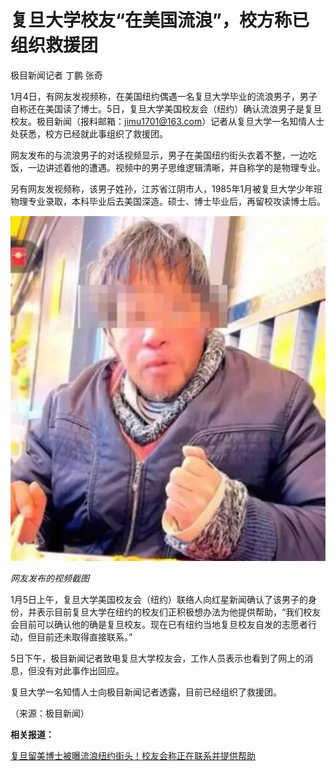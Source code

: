 # 复旦大学校友“在美国流浪”，校方称已组织救援团

极目新闻记者 丁鹏 张奇

1月4日，有网友发视频称，在美国纽约偶遇一名复旦大学毕业的流浪男子，男子自称还在美国读了博士。5日，复旦大学美国校友会（纽约）确认流浪男子是复旦校友。极目新闻（报料邮箱：jimu1701@163.com）记者从复旦大学一名知情人士处获悉，校方已经就此事组织了救援团。

网友发布的与流浪男子的对话视频显示，男子在美国纽约街头衣着不整，一边吃饭，一边讲述着他的遭遇。视频中的男子思维逻辑清晰，并自称学的是物理专业。

另有网友发视频称，该男子姓孙，江苏省江阴市人，1985年1月被复旦大学少年班物理专业录取，本科毕业后去美国深造。硕士、博士毕业后，再留校攻读博士后。

![522d686e5204ecd0169077d648a119d5.jpg](https://raw.githubusercontent.com/qqhsx/qqnews_image/main/2024/01/05/复旦大学校友“在美国流浪”，校方称已组织救援团/522d686e5204ecd0169077d648a119d5.jpg)

 _网友发布的视频截图_

1月5日上午，复旦大学美国校友会（纽约）联络人向红星新闻确认了该男子的身份，并表示目前复旦大学在纽约的校友们正积极想办法为他提供帮助，“我们校友会目前可以确认他的确是复旦校友。现在已有纽约当地复旦校友自发的志愿者行动，但目前还未取得直接联系。”

5日下午，极目新闻记者致电复旦大学校友会，工作人员表示也看到了网上的消息，但没有对此事作出回应。

复旦大学一名知情人士向极目新闻记者透露，目前已经组织了救援团。

（来源：极目新闻）

**相关报道：**

[复旦留美博士被曝流浪纽约街头！校友会称正在联系并提供帮助 ](https://news.qq.com/rain/a/20240105A04VV900)

